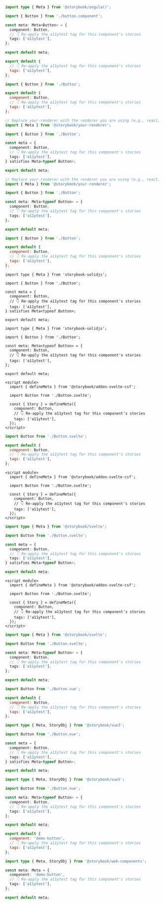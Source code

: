 ```ts filename="Button.stories.ts" renderer="angular" language="ts"
import type { Meta } from '@storybook/angular/';

import { Button } from './button.component';

const meta: Meta<Button> = {
  component: Button,
  // 👇 Re-apply the a11ytest tag for this component's stories
  tags: ['a11ytest'],
};

export default meta;
```

```js filename="Button.stories.js" renderer="html" language="js"
export default {
  // 👇 Re-apply the a11ytest tag for this component's stories
  tags: ['a11ytest'],
};
```

```js filename="Button.stories.js|jsx" renderer="common" language="js"
import { Button } from './Button';

export default {
  component: Button,
  // 👇 Re-apply the a11ytest tag for this component's stories
  tags: ['a11ytest'],
};
```

```ts filename="Button.stories.ts|tsx" renderer="common" language="ts-4-9"
// Replace your-renderer with the renderer you are using (e.g., react, vue3)
import { Meta } from '@storybook/your-renderer';

import { Button } from './Button';

const meta = {
  component: Button,
  // 👇 Re-apply the a11ytest tag for this component's stories
  tags: ['a11ytest'],
} satisfies Meta<typeof Button>;

export default meta;
```

```ts filename="Button.stories.ts|tsx" renderer="common" language="ts"
// Replace your-renderer with the renderer you are using (e.g., react, vue3)
import { Meta } from '@storybook/your-renderer';

import { Button } from './Button';

const meta: Meta<typeof Button> = {
  component: Button,
  // 👇 Re-apply the a11ytest tag for this component's stories
  tags: ['a11ytest'],
};

export default meta;
```

```js filename="Button.stories.js|jsx" renderer="solid" language="js"
import { Button } from './Button';

export default {
  component: Button,
  // 👇 Re-apply the a11ytest tag for this component's stories
  tags: ['a11ytest'],
};
```

```tsx filename="Button.stories.ts|tsx" renderer="solid" language="ts-4-9"
import type { Meta } from 'storybook-solidjs';

import { Button } from './Button';

const meta = {
  component: Button,
  // 👇 Re-apply the a11ytest tag for this component's stories
  tags: ['a11ytest'],
} satisfies Meta<typeof Button>;

export default meta;
```

```tsx filename="Button.stories.ts|tsx" renderer="solid" language="ts"
import type { Meta } from 'storybook-solidjs';

import { Button } from './Button';

const meta: Meta<typeof Button> = {
  component: Button,
  // 👇 Re-apply the a11ytest tag for this component's stories
  tags: ['a11ytest'],
};

export default meta;
```

```svelte filename="Button.stories.svelte" renderer="svelte" language="js" tabTitle="Svelte CSF"
<script module>
  import { defineMeta } from '@storybook/addon-svelte-csf';

  import Button from './Button.svelte';

  const { Story } = defineMeta({
    component: Button,
    // 👇 Re-apply the a11ytest tag for this component's stories
    tags: ['a11ytest'],
  });
</script>
```

```js filename="Button.stories.js" renderer="svelte" language="js" tabTitle="CSF"
import Button from './Button.svelte';

export default {
  component: Button,
  // 👇 Re-apply the a11ytest tag for this component's stories
  tags: ['a11ytest'],
};
```

```svelte filename="Button.stories.svelte" renderer="svelte" language="ts-4-9" tabTitle="Svelte CSF"
<script module>
  import { defineMeta } from '@storybook/addon-svelte-csf';

  import Button from './Button.svelte';

  const { Story } = defineMeta({
    component: Button,
    // 👇 Re-apply the a11ytest tag for this component's stories
    tags: ['a11ytest'],
  });
</script>
```

```ts filename="Button.stories.ts" renderer="svelte" language="ts-4-9" tabTitle="CSF"
import type { Meta } from '@storybook/svelte';

import Button from './Button.svelte';

const meta = {
  component: Button,
  // 👇 Re-apply the a11ytest tag for this component's stories
  tags: ['a11ytest'],
} satisfies Meta<typeof Button>;

export default meta;
```

```svelte filename="Button.stories.svelte" renderer="svelte" language="ts" tabTitle="Svelte CSF"
<script module>
  import { defineMeta } from '@storybook/addon-svelte-csf';

  import Button from './Button.svelte';

  const { Story } = defineMeta({
    component: Button,
    // 👇 Re-apply the a11ytest tag for this component's stories
    tags: ['a11ytest'],
  });
</script>
```

```ts filename="Button.stories.ts" renderer="svelte" language="ts" tabTitle="CSF"
import type { Meta } from '@storybook/svelte';

import Button from './Button.svelte';

const meta: Meta<typeof Button> = {
  component: Button,
  // 👇 Re-apply the a11ytest tag for this component's stories
  tags: ['a11ytest'],
};

export default meta;
```

```js filename="Button.stories.js" renderer="vue" language="js"
import Button from './Button.vue';

export default {
  component: Button,
  // 👇 Re-apply the a11ytest tag for this component's stories
  tags: ['a11ytest'],
};
```

```ts filename="Button.stories.ts" renderer="vue" language="ts-4-9"
import type { Meta, StoryObj } from '@storybook/vue3';

import Button from './Button.vue';

const meta = {
  component: Button,
  // 👇 Re-apply the a11ytest tag for this component's stories
  tags: ['a11ytest'],
} satisfies Meta<typeof Button>;

export default meta;
```

```ts filename="Button.stories.ts" renderer="vue" language="ts"
import type { Meta, StoryObj } from '@storybook/vue3';

import Button from './Button.vue';

const meta: Meta<typeof Button> = {
  component: Button,
  // 👇 Re-apply the a11ytest tag for this component's stories
  tags: ['a11ytest'],
};

export default meta;
```

```js filename="Button.stories.js" renderer="web-components" language="js"
export default {
  component: 'demo-button',
  // 👇 Re-apply the a11ytest tag for this component's stories
  tags: ['a11ytest'],
};
```

```ts filename="Button.stories.ts" renderer="web-components" language="ts"
import type { Meta, StoryObj } from '@storybook/web-components';

const meta: Meta = {
  component: 'demo-button',
  // 👇 Re-apply the a11ytest tag for this component's stories
  tags: ['a11ytest'],
};

export default meta;
```
